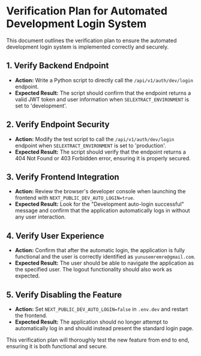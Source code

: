 # Verification Plan for Automated Development Login System

This document outlines the verification plan to ensure the automated development login system is implemented correctly and securely.

## 1. Verify Backend Endpoint

-   **Action:** Write a Python script to directly call the `/api/v1/auth/dev/login` endpoint.
-   **Expected Result:** The script should confirm that the endpoint returns a valid JWT token and user information when `SELEXTRACT_ENVIRONMENT` is set to 'development'.

## 2. Verify Endpoint Security

-   **Action:** Modify the test script to call the `/api/v1/auth/dev/login` endpoint when `SELEXTRACT_ENVIRONMENT` is set to 'production'.
-   **Expected Result:** The script should verify that the endpoint returns a 404 Not Found or 403 Forbidden error, ensuring it is properly secured.

## 3. Verify Frontend Integration

-   **Action:** Review the browser's developer console when launching the frontend with `NEXT_PUBLIC_DEV_AUTO_LOGIN=true`.
-   **Expected Result:** Look for the "Development auto-login successful" message and confirm that the application automatically logs in without any user interaction.

## 4. Verify User Experience

-   **Action:** Confirm that after the automatic login, the application is fully functional and the user is correctly identified as `yunusemremre@gmail.com`.
-   **Expected Result:** The user should be able to navigate the application as the specified user. The logout functionality should also work as expected.

## 5. Verify Disabling the Feature

-   **Action:** Set `NEXT_PUBLIC_DEV_AUTO_LOGIN=false` in `.env.dev` and restart the frontend.
-   **Expected Result:** The application should no longer attempt to automatically log in and should instead present the standard login page.

This verification plan will thoroughly test the new feature from end to end, ensuring it is both functional and secure.